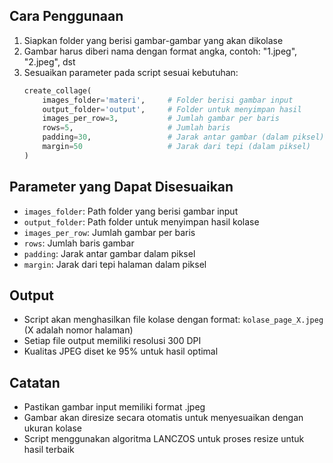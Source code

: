 
## Cara Penggunaan

1. Siapkan folder yang berisi gambar-gambar yang akan dikolase
2. Gambar harus diberi nama dengan format angka, contoh: "1.jpeg", "2.jpeg", dst
3. Sesuaikan parameter pada script sesuai kebutuhan:
   ```python
   create_collage(
       images_folder='materi',     # Folder berisi gambar input
       output_folder='output',     # Folder untuk menyimpan hasil
       images_per_row=3,           # Jumlah gambar per baris
       rows=5,                     # Jumlah baris
       padding=30,                 # Jarak antar gambar (dalam piksel)
       margin=50                   # Jarak dari tepi (dalam piksel)
   )
   ```

## Parameter yang Dapat Disesuaikan

- `images_folder`: Path folder yang berisi gambar input
- `output_folder`: Path folder untuk menyimpan hasil kolase
- `images_per_row`: Jumlah gambar per baris
- `rows`: Jumlah baris gambar
- `padding`: Jarak antar gambar dalam piksel
- `margin`: Jarak dari tepi halaman dalam piksel

## Output

- Script akan menghasilkan file kolase dengan format: `kolase_page_X.jpeg` (X adalah nomor halaman)
- Setiap file output memiliki resolusi 300 DPI
- Kualitas JPEG diset ke 95% untuk hasil optimal

## Catatan

- Pastikan gambar input memiliki format .jpeg
- Gambar akan diresize secara otomatis untuk menyesuaikan dengan ukuran kolase
- Script menggunakan algoritma LANCZOS untuk proses resize untuk hasil terbaik
